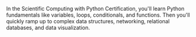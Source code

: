 In the Scientific Computing with Python Certification, you'll learn Python fundamentals like variables, loops, conditionals, and functions. Then you'll quickly ramp up to complex data structures, networking, relational databases, and data visualization.